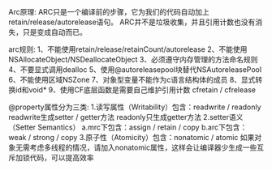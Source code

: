 Arc原理:
ARC只是一个编译前的步骤，它为我们的代码自动加上retain/release/autorelease语句。
ARC并不是垃圾收集，并且引用计数也没有消失，只是变成自动而已。

arc规则:
1、不能使用retain/release/retainCount/autorelease
2、不能使用NSAllocateObject/NSDeallocateObject
3、必须遵守内存管理的方法命名规则
4、不要显式调用dealloc
5、使用@autoreleasepool块替代NSAutoreleasePool
6、不能使用区域NSZone
7、对象型变量不能作为c语言结构体的成员
8、显式转换id和void*
9、使用CF底层函数是需要自己维护引用计数 cfretain / cfrelease

@property属性分为三类:
1.读写属性（Writability）包含：readwrite / readonly
    readwrite生成setter / getter方法
    readonly只生成getter方法
2.setter语义（Setter Semantics）
    a.mrc下包含：assign / retain / copy
    b.arc下包含：weak / strong / copy
3.原子性（Atomicity）包含：nonatomic / atomic
    如果对象无需考虑多线程的情况，请加入nonatomic属性，这样会让编译器少生成一些互斥加锁代码，可以提高效率